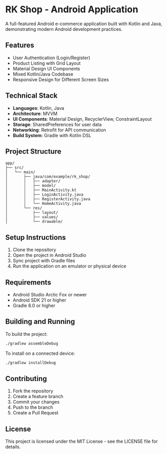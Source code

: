 # RK Shop - Android Application

A full-featured Android e-commerce application built with Kotlin and Java, demonstrating modern Android development practices.

## Features

- User Authentication (Login/Register)
- Product Listing with Grid Layout
- Material Design UI Components
- Mixed Kotlin/Java Codebase
- Responsive Design for Different Screen Sizes

## Technical Stack

- **Languages**: Kotlin, Java
- **Architecture**: MVVM
- **UI Components**: Material Design, RecyclerView, ConstraintLayout
- **Storage**: SharedPreferences for user data
- **Networking**: Retrofit for API communication
- **Build System**: Gradle with Kotlin DSL

## Project Structure

```
app/
├── src/
│   └── main/
│       ├── java/com/example/rk_shop/
│       │   ├── adapter/
│       │   ├── model/
│       │   ├── MainActivity.kt
│       │   ├── LoginActivity.java
│       │   ├── RegisterActivity.java
│       │   └── HomeActivity.java
│       └── res/
│           ├── layout/
│           ├── values/
│           └── drawable/
```

## Setup Instructions

1. Clone the repository
2. Open the project in Android Studio
3. Sync project with Gradle files
4. Run the application on an emulator or physical device

## Requirements

- Android Studio Arctic Fox or newer
- Android SDK 21 or higher
- Gradle 8.0 or higher

## Building and Running

To build the project:
```bash
./gradlew assembleDebug
```

To install on a connected device:
```bash
./gradlew installDebug
```

## Contributing

1. Fork the repository
2. Create a feature branch
3. Commit your changes
4. Push to the branch
5. Create a Pull Request

## License

This project is licensed under the MIT License - see the LICENSE file for details.
